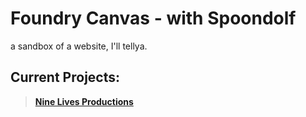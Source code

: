 # Foundry Canvas - with Spoondolf
a sandbox of a website, I'll tellya.
## Current Projects:
>[**Nine Lives Productions**](https://ninelivesproduction.com)
